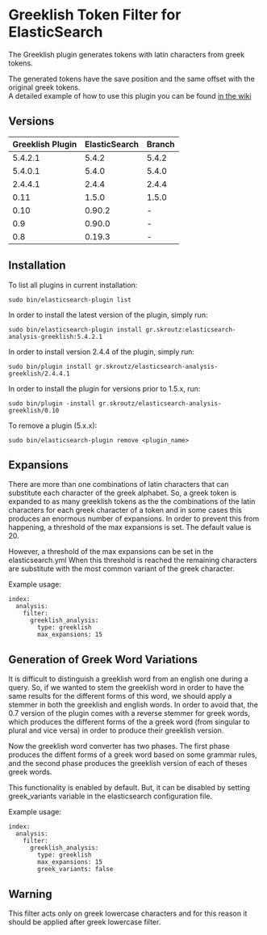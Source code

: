 Greeklish Token Filter for ElasticSearch
========================================

The Greeklish plugin generates tokens with latin characters from greek tokens.

The generated tokens have the save position and the same offset with the
original greek tokens.  
A detailed example of how to use this plugin you can be found
 [in the wiki](https://github.com/skroutz/elasticsearch-analysis-greeklish/wiki/A-full-example-of-a-greeklish-text-pipeline)

Versions
------------

Greeklish Plugin | ElasticSearch | Branch |
-----------------|---------------|--------|
5.4.2.1          | 5.4.2         | 5.4.2  |
5.4.0.1          | 5.4.0         | 5.4.0  |
2.4.4.1          | 2.4.4         | 2.4.4  |
0.11             | 1.5.0         | 1.5.0  |
0.10             | 0.90.2 	 |   -    |
0.9              | 0.90.0	 |   -    |
0.8              | 0.19.3	 |   -    |

Installation
-------------

To list all plugins in current installation:

    sudo bin/elasticsearch-plugin list

In order to install the latest version of the plugin, simply run:

    sudo bin/elasticsearch-plugin install gr.skroutz:elasticsearch-analysis-greeklish:5.4.2.1

In order to install version 2.4.4 of the plugin, simply run:

    sudo bin/plugin install gr.skroutz/elasticsearch-analysis-greeklish/2.4.4.1

In order to install the plugin for versions prior to 1.5.x, run:

    sudo bin/plugin -install gr.skroutz/elasticsearch-analysis-greeklish/0.10

To remove a plugin (5.x.x):

    sudo bin/elasticsearch-plugin remove <plugin_name>

Expansions
----------

There are more than one combinations of latin characters that can substitute
each character of the greek alphabet. So, a greek token is expanded to as many
greeklish tokens as the the combinations of the latin characters for each
greek character of a token and in some cases this produces an enormous number
of expansions. In order to prevent this from happening, a threshold of the max
expansions is set.  The default value is 20.

However, a threshold of the max expansions can be set in the elasticsearch.yml
When this threshold is reached the remaining characters are substitute with
the most common variant of the greek character.

Example usage:

	index:
	  analysis:
	    filter:
	      greeklish_analysis:
	        type: greeklish
	        max_expansions: 15

Generation of Greek Word Variations
-----------------------------------

It is difficult to distinguish a greeklish word from an english one during a
query. So, if we wanted to stem the greeklish word in order to have the same
results for the different forms of this word, we should apply a stemmer in
both the greeklish and english words. In order to avoid that, the 0.7 version
of the plugin comes with a reverse stemmer for greek words, which produces the
different forms of the a greek word (from singular to plural and vice versa)
in order to produce their greeklish version.

Now the greeklish word converter has two phases. The first phase produces the
diffent forms of a greek word based on some grammar rules, and the second
phase produces the greeklish version of each of theses greek words.

This functionality is enabled by default. But, it can be disabled by setting
greek\_variants variable in the elasticsearch configuration file.

Example usage:

	index:
	  analysis:
	    filter:
	      greeklish_analysis:
	        type: greeklish
	        max_expansions: 15
	        greek_variants: false

Warning
-------

This filter acts only on greek lowercase characters and for this reason it
should be applied after greek lowercase filter.
